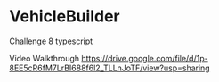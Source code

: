 # VehicleBuilder
Challenge 8 typescript

Video Walkthrough
https://drive.google.com/file/d/1p-8EE5cR6fM7LrBI688f6l2_TLLnJoTF/view?usp=sharing

